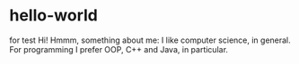 # hello-world
for test
Hi! Hmmm, something about me: I like computer science, in general. For programming I prefer OOP, C++ and Java, in particular.
